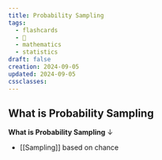 ```yaml
---
title: Probability Sampling
tags:
  - flashcards
  - 🌱
  - mathematics
  - statistics
draft: false
creation: 2024-09-05
updated: 2024-09-05
cssclasses: 
---
```

## What is Probability Sampling

**What is Probability Sampling**
↓
- [[Sampling]] based on chance
<!--SR:!2024-12-13,4,270-->
